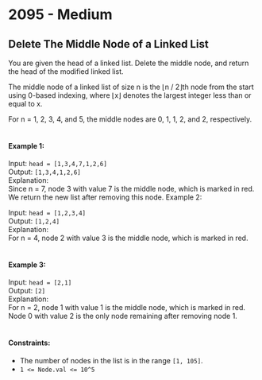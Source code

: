 # 2095 - Medium
## Delete The Middle Node of a Linked List
You are given the head of a linked list. Delete the middle node, and return the head of the modified linked list.

The middle node of a linked list of size n is the ⌊n / 2⌋th node from the start using 0-based indexing, where ⌊x⌋ denotes the largest integer less than or equal to x.

For n = 1, 2, 3, 4, and 5, the middle nodes are 0, 1, 1, 2, and 2, respectively.
<br/><br/>

#### Example 1:

Input: `head = [1,3,4,7,1,2,6]`<br/>
Output: `[1,3,4,1,2,6]`<br/>
Explanation:<br/>
Since n = 7, node 3 with value 7 is the middle node, which is marked in red.
We return the new list after removing this node. 
Example 2:


Input: `head = [1,2,3,4]`<br/>
Output: `[1,2,4]`<br/>
Explanation:<br/>
For n = 4, node 2 with value 3 is the middle node, which is marked in red.<br/>
<br/>

#### Example 3:

Input: `head = [2,1]`<br/>
Output: `[2]`<br/>
Explanation:<br/>
For n = 2, node 1 with value 1 is the middle node, which is marked in red.
Node 0 with value 2 is the only node remaining after removing node 1.<br/>
<br/> 

#### Constraints:

- The number of nodes in the list is in the range `[1, 105]`.
- `1 <= Node.val <= 10^5`